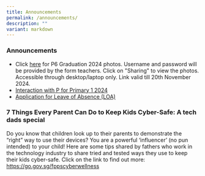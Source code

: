 ```yaml
---
title: Announcements
permalink: /announcements/
description: ""
variant: markdown
---
```

### Announcements


* Click [here](https://go.gov.sg/fppsp6gradphotos) for P6 Graduation 2024 photos. Username and password will be provided by the form teachers. Click on "Sharing" to view the photos. Accessible through desktop/laptop only. Link valid till 20th November 2024.
* [Interaction with P for Primary 1 2024](https://go.gov.sg/2024ptalk) 
* [Application for Leave of Absence (LOA)](https://staging.d2n2vioi5ki3lh.amplifyapp.com/for-parents/News-and-Information/p1-to-p6-matters/)

### **7 Things Every Parent Can Do to Keep Kids Cyber-Safe: A tech dads special**

Do you know that children look up to their parents to demonstrate the “right” way to use their devices? 
You are a powerful ‘influencer’ (no pun intended) to your child! 
Here are some tips shared by fathers who work in the technology industry to share tried and tested ways they use to keep their kids cyber-safe. Click on the link to find out more: 
<br>
https://go.gov.sg/fppscyberwellness